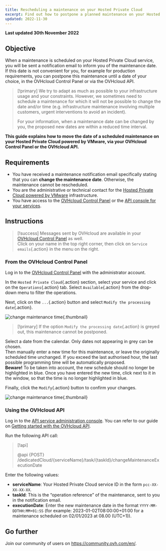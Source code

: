 ```yaml
---
title: Rescheduling a maintenance on your Hosted Private Cloud
excerpt: Find out how to postpone a planned maintenance on your Hosted Private Cloud powered by VMware
updated: 2022-11-30
---
```


**Last updated 30th November 2022**

## Objective

When a maintenance is scheduled on your Hosted Private Cloud service, you will be sent a notification email to inform you of the maintenance date. If this date is not convenient for you, for example for production requirements, you can postpone this maintenance until a date of your choice, in the OVHcloud Control Panel or via the OVHcloud API.

> [!primary]
> We try to adapt as much as possible to your infrastructure usage and your constraints. However, we sometimes need to schedule a maintenance for which it will not be possible to change the date and/or time (e.g. infrastructure maintenance involving multiple customers, urgent interventions to avoid an incident).
>
> For your information, when a maintenance date can be changed by you, the proposed new dates are within a reduced time interval.

**This guide explains how to move the date of a scheduled maintenance on your Hosted Private Cloud powered by VMware, via your OVHcloud Control Panel or the OVHcloud API.**

## Requirements

- You have received a maintenance notification email specifically stating that you can **change the maintenance date**. Otherwise, the maintenance cannot be rescheduled.
- You are the administrative or technical contact for the [Hosted Private Cloud powered by VMware](https://www.ovhcloud.com/en-ca/enterprise/products/hosted-private-cloud/) infrastructure.
- You have access to the [OVHcloud Control Panel](https://ca.ovh.com/auth/?action=gotomanager&from=https://www.ovh.com/ca/en/&ovhSubsidiary=ca) or the [API console for your services](https://ca.api.ovh.com/).

## Instructions

> [!success]
> Messages sent by OVHcloud are available in your [OVHcloud Control Panel](https://ca.ovh.com/auth/?action=gotomanager&from=https://www.ovh.com/ca/en/&ovhSubsidiary=ca) as well.<br>
> Click on your name in the top right corner, then click on `Service emails`{.action} in the menu on the right.

### From the OVHcloud Control Panel

Log in to the [OVHcloud Control Panel](https://ca.ovh.com/auth/?action=gotomanager&from=https://www.ovh.com/ca/en/&ovhSubsidiary=ca) with the administrator account.

In the `Hosted Private Cloud`{.action} section, select your service and click on the `Operations`{.action} tab. Select `Available`{.action} from the drop-down menu to filter the operations.

Next, click on the `...`{.action} button and select `Modify the processing date`{.action}.

![change maintenance time](images/maintenance-date-edition01.png){.thumbnail}

> [!primary]
> If the option `Modify the processing date`{.action} is greyed out, this maintenance cannot be postponed.

Select a date from the calendar. Only dates not appearing in grey can be chosen.<br>
Then manually enter a new time for this maintenance, or leave the originally scheduled time unchanged. If you exceed the last authorised hour, the last possible programming time will be automatically proposed.<br>
**Beware!** To be taken into account, the new schedule should no longer be highlighted in blue. Once you have entered the new time, click next to it in the window, so that the time is no longer highlighted in blue.

Finally, click the `Modify`{.action} button to confirm your changes.

![change maintenance time](images/maintenance-date-edition02.png){.thumbnail}

### Using the OVHcloud API

Log in to the [API service administration console](https://ca.api.ovh.com/). You can refer to our guide on [Getting started with the OVHcloud API](/pages/account/api/first-steps).

Run the following API call:

> [!api]
>
> @api {POST} /dedicatedCloud/{serviceName}/task/{taskId}/changeMaintenanceExecutionDate
>

Enter the following values:

- **serviceName**: Your Hosted Private Cloud service ID in the form `pcc-XX-XX-XX-XX`.
- **taskId**: This is the “operation reference” of the maintenance, sent to you in the notification email.
- **executionDate**: Enter the new maintenance date in the format `YYYY-MM-DDTHH:MM+01:SS` (for example: 2023-01-02T08:00:00+01:00 for a maintenance scheduled on 02/01/2023 at 08.00 (UTC+1)).

## Go further

Join our community of users on <https://community.ovh.com/en/>.